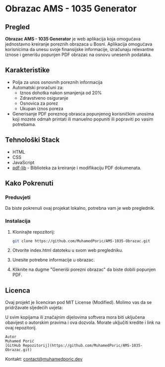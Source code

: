 # Obrazac AMS - 1035 Generator

## Pregled

**Obrazac AMS - 1035 Generator** je web aplikacija koja omogućava jednostavno kreiranje poreznih obrazaca u Bosni. Aplikacija omogućava korisnicima da unesu svoje finansijske informacije, izračunaju relevantne iznose i generišu popunjen PDF obrazac na osnovu unesenih podataka.

## Karakteristike

- Polja za unos osnovnih poreznih informacija
- Automatski proračuni za:
  - Iznos dohotka nakon smanjenja od 20%
  - Zdravstveno osiguranje
  - Osnovica za porez
  - Ukupan iznos poreza
- Generisanje PDF poreznog obrasca popunjenog korisničkim unosima koji mozete odmah printati ili manuelno popuniti ili popraviti po vasim potrebama.

## Tehnološki Stack

- HTML
- CSS
- JavaScript
- [pdf-lib](https://pdf-lib.js.org/) - Biblioteka za kreiranje i modifikaciju PDF dokumenata.

## Kako Pokrenuti

### Preduvjeti

Da biste pokrenuli ovaj projekat lokalno, potrebna vam je web preglednik.

### Instalacija

1. Klonirajte repozitorij:

   ```bash
   git clone https://github.com/MuhamedPoric/AMS-1035-Obrazac.git
2. Otvorite index.html datoteku u svom web pregledniku.
3. Unesite potrebne informacije u obrazac.
4. Kliknite na dugme "Generiši porezni obrazac" da biste dobili popunjen PDF.

## Licenca

Ovaj projekt je licenciran pod MIT License (Modified). Molimo vas da se pridržavate sljedećih uvjeta:

U svim kopijama ili značajnim dijelovima softvera mora biti uključena obavijest o autorskim pravima i ova dozvola.
Morate uključiti kredite i link na ovaj repozitorij.
```
Autor
Muhamed Porić
[GitHub Repozitorij](https://github.com/MuhamedPoric/AMS-1035-Obrazac.git)
```

Kontakt:
[contact@muhamedporic.dev](mailto:contact@muhamedporic.dev)
